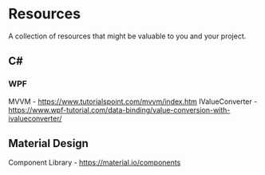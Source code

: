 # Resources

A collection of resources that might be valuable to you and your project.

## C#
### WPF
MVVM - https://www.tutorialspoint.com/mvvm/index.htm
IValueConverter - https://www.wpf-tutorial.com/data-binding/value-conversion-with-ivalueconverter/

## Material Design
Component Library - https://material.io/components

